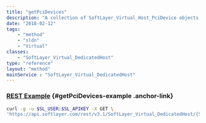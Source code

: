 ```yaml
---
title: "getPciDevices"
description: "A collection of SoftLayer_Virtual_Host_PciDevice objects on the host."
date: "2018-02-12"
tags:
    - "method"
    - "sldn"
    - "Virtual"
classes:
    - "SoftLayer_Virtual_DedicatedHost"
type: "reference"
layout: "method"
mainService : "SoftLayer_Virtual_DedicatedHost"
---
```


### [REST Example](#getPciDevices-example) <a href="/article/rest/"><i class="fas fa-question"></i></a> {#getPciDevices-example .anchor-link} 
```bash
curl -g -u $SL_USER:$SL_APIKEY -X GET \
'https://api.softlayer.com/rest/v3.1/SoftLayer_Virtual_DedicatedHost/{SoftLayer_Virtual_DedicatedHostID}/getPciDevices'
```
